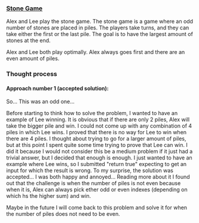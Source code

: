 ### [Stone Game](https://leetcode.com/explore/challenge/card/august-leetcoding-challenge-2021/613/week-1-august-1st-august-7th/3870/)

Alex and Lee play the stone game. The stone game is a game where an odd number of stones are placed in piles. The
players take turns, and they can take either the first or the last pile. The goal is to have the largest amount of
stones at the end.

Alex and Lee both play optimally. Alex always goes first and there are an even amount of piles.

### Thought process

#### Approach number 1 (accepted solution):

So... This was an odd one...

Before starting to think how to solve the problem, I wanted to have an example of Lee winning. It is obvious that if
there are only 2 piles, Alex will take the bigger pile and win. I could not come up with any combination of 4 piles in
which Lee wins. I proved that there is no way for Lee to win when there are 4 piles. I thought about trying to go for a
larger amount of piles, but at this point I spent quite some time trying to prove that Lee can win. I did it because I
would not consider this be a medium problem if it just had a trivial answer, but I decided that enough is enough. I just
wanted to have an example where Lee wins, so I submitted "return true" expecting to get an input for which the result is
wrong. To my surprise, the solution was accepted... I was both happy and annoyed... Reading more about it I found out
that the challenge is when the number of piles is not even because when it is, Alex can always pick ether odd or even
indexes (depending on which hs the higher sum) and win.

Maybe in the future I will come back to this problem and solve it for when the number of piles does not need to be even.
